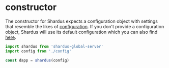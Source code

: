 # constructor

The constructor for Shardus expects a configuration object with settings that resemble the likes of [configuration](../configuration/README). If you don't provide a configuration object, Shardus will use its default configuration which you can also find [here](../configuration/README#default-configs).

```ts
import shardus from 'shardus-global-server'
import config from './config'

const dapp = shardus(config)
```
